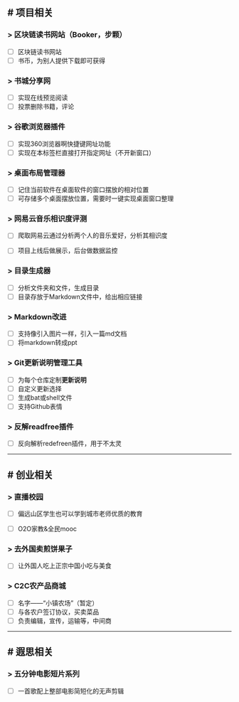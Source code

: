 ## # 项目相关

### > 区块链读书网站（Booker，步颗）

- [ ] 区块链读书网站
- [ ] 书币，为别人提供下载即可获得  

### > 书城分享网

- [ ] 实现在线预览阅读
- [ ] 投票删除书籍，评论

### > 谷歌浏览器插件

- [ ] 实现360浏览器啊快捷键网址功能
- [ ] 实现在本标签栏直接打开指定网址（不开新窗口）

### > 桌面布局管理器

- [ ] 记住当前软件在桌面软件的窗口摆放的相对位置
- [ ] 可存储多个桌面摆放位置，需要时一键实现桌面窗口整理

### > 网易云音乐相识度评测

- [ ] 爬取网易云通过分析两个人的音乐爱好，分析其相识度

- [ ] 项目上线后做展示，后台做数据监控

### > 目录生成器

- [ ] 分析文件夹和文件，生成目录
- [ ] 目录存放于Markdown文件中，给出相应链接

### > Markdown改进

- [ ] 支持像引入图片一样，引入一篇md文档
- [ ] 将markdown转成ppt 

### > Git更新说明管理工具

- [ ] 为每个仓库定制**更新说明**
- [ ] 自定义更新选择
- [ ] 生成bat或shell文件
- [ ] 支持Github表情

### > 反解readfree插件

- [ ] 反向解析redefreen插件，用于不太灵 

---

## # 创业相关

### > 直播校园

- [ ] 偏远山区学生也可以学到城市老师优质的教育

- [ ] O2O家教&全民mooc

### > 去外国卖煎饼果子

- [ ] 让外国人吃上正宗中国小吃与美食

### > C2C农产品商城

- [ ] 名字——“小镇农场”（暂定）
- [ ] 与各农户签订协议，买卖菜品
- [ ] 负责编辑，宣传，运输等，中间商

---

## # 遐思相关

### > 五分钟电影短片系列

- [ ] 一首歌配上整部电影简短化的无声剪辑

 